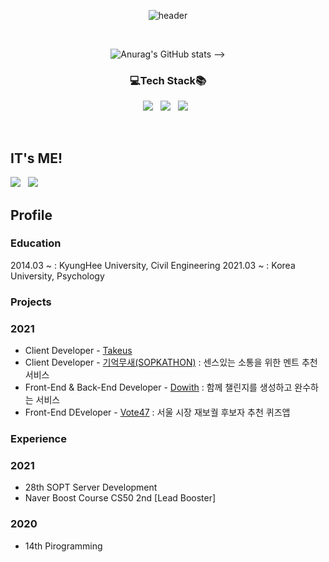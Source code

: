 <div align=center>

![header](https://capsule-render.vercel.app/api?type=wave&color=73ACFF&height=350&section=header&text=Dive%20Into%20Insong&fontSize=65)

<br>

![Anurag's GitHub stats](https://github-readme-stats.vercel.app/api?username=ingong&count_private=true&show_icons=true&theme=buefy) -->

### 💻Tech Stack📚
<img src="https://img.shields.io/badge/Javascript-F7DF1E?style=for-the-badge&logo=Javascript&logoColor=white"/></a>&nbsp;&nbsp;
<img src="https://img.shields.io/badge/AWS-232F3E?style=for-the-badge&logo=Amazon-AWS&nbspAws&logoColor=white"/></a>&nbsp;&nbsp;
<img src="https://img.shields.io/badge/Git-F05032?style=for-the-badge&logo=Git&logoColor=white"/></a>&nbsp;&nbsp;

</div>

<br>

## IT's ME!
<a href="https://www.instagram.com/leeingong/"><img src="https://img.shields.io/badge/Instagram-DD2A78?style=flat-square&logo=Instagram&logoColor=white&link=https://www.instagram.com/leeingong/"/></a>&nbsp;&nbsp;
<a href="https://github.com/leeingong?tab=overview&from=2021-01-01&to=2021-01-09"><img src="https://img.shields.io/badge/GitHub-181717?style=flat-square&logo=Github&logoColor=white&link=https://www.github.com/leeingong/"/></a>

## Profile
### Education
2014.03 ~ : KyungHee University, Civil Engineering
2021.03 ~ : Korea University, Psychology

### Projects
### 2021
- Client Developer - [Takeus](https://github.com/memoryparrot/yesjam-server)
- Client Developer - [기억무새(SOPKATHON)](https://github.com/memoryparrot/yesjam-server) : 센스있는 소통을 위한 멘트 추천 서비스
- Front-End & Back-End Developer - [Dowith](https://github.com/DOWITH-Developer/DOWITH) : 함께 챌린지를 생성하고 완수하는 서비스
- Front-End DEveloper - [Vote47](https://github.com/vote47-Developer/vote47) : 서울 시장 재보궐 후보자 추천 퀴즈앱


### Experience
### 2021
- 28th SOPT Server Development
- Naver Boost Course CS50 2nd [Lead Booster]

### 2020
- 14th Pirogramming

<br>

